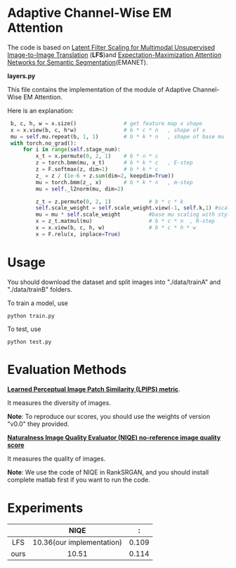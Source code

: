 # Adaptive Channel-Wise EM Attention

The code is based on [Latent Filter Scaling for Multimodal Unsupervised Image-to-Image Translation](https://arxiv.org/abs/1812.09877) (**LFS**)and [Expectation-Maximization Attention Networks for Semantic Segmentation](https://arxiv.org/abs/1907.13426)(EMANET).



**layers.py**

This file contains the implementation of  the module of Adaptive Channel-Wise EM Attention.

Here is an explanation:

```python
 b, c, h, w = x.size()               # get feature map x shape
 x = x.view(b, c, h*w)               # b * c * n   , shape of x
 mu = self.mu.repeat(b, 1, 1)        # b * k * n   , shape of base mu
 with torch.no_grad():
     for i in range(self.stage_num):
         x_t = x.permute(0, 2, 1)    # b * n * c
         z = torch.bmm(mu, x_t)      # b * k * c   , E-step
         z = F.softmax(z, dim=1)     # b * k * c
         z_ = z / (1e-6 + z.sum(dim=2, keepdim=True))
         mu = torch.bmm(z_, x)       # b * k * n   , m-step
         mu = self._l2norm(mu, dim=2)

         z_t = z.permute(0, 2, 1)            # b * c * k
         self.scale_weight = self.scale_weight.view(-1, self.k,1) #scale_weight is style code
         mu = mu * self.scale_weight         #base mu scaling with style code
         x = z_t.matmul(mu)                  # b * c * n  , R-step
         x = x.view(b, c, h, w)              # b * c * h * w
         x = F.relu(x, inplace=True)
```




# Usage

You should download the dataset and split images into "./data/trainA" and "./data/trainB" folders.

To train a model, use 

```
python train.py
```

To test, use

```
python test.py
```

# Evaluation Methods

[**Learned Perceptual Image Patch Similarity (LPIPS) metric**](https://github.com/richzhang/PerceptualSimilarity).

It measures the diversity of images.

**Note**: To reproduce our scores, you should use the weights of version "v0.0" they provided.



[**Naturalness Image Quality Evaluator (NIQE) no-reference image quality score**](https://github.com/WenlongZhang0724/RankSRGAN)

It measures the quality of images.

**Note**: We use the code of NIQE in RankSRGAN, and you should install complete matlab first if you want to run the code.



# Experiments

|      |           NIQE            |   :   |
| :--: | :-----------------------: | :---: |
| LFS  | 10.36(our implementation) | 0.109 |
| ours |           10.51           | 0.114 |

